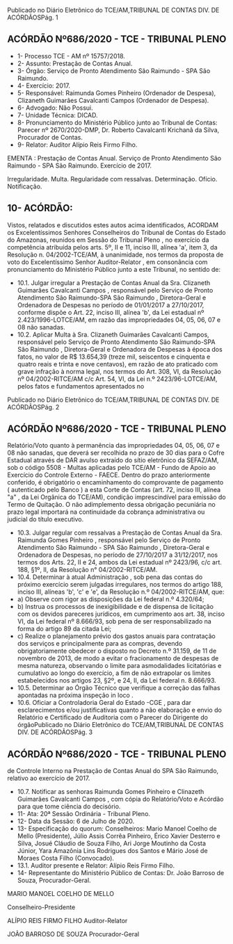 Publicado  no  Diário  Eletrônico do TCE/AM,TRIBUNAL DE CONTAS DIV. DE ACÓRDÃOSPág. 1

## ACÓRDÃO Nº686/2020 - TCE - TRIBUNAL PLENO

- 1- Processo TCE - AM nº 15757/2018.
- 2- Assunto: Prestação de Contas Anual.
- 3- Órgão: Serviço de Pronto Atendimento São Raimundo - SPA São Raimundo.
- 4- Exercício: 2017.
- 5- Responsável: Raimunda Gomes  Pinheiro (Ordenador de Despesa), Clizaneth Guimarães Cavalcanti Campos (Ordenador de Despesa).
- 6- Advogado: Não Possui.
- 7- Unidade Técnica: DICAD.
- 8- Pronunciamento  do  Ministério  Público  junto  ao  Tribunal  de  Contas: Parecer  nº 2670/2020-DMP, Dr. Roberto Cavalcanti Krichanã da Silva, Procurador de Contas.
- 9- Relator: Auditor Alípio Reis Firmo Filho.

EMENTA :  Prestação  de  Contas  Anual.  Serviço  de Pronto Atendimento  São  Raimundo  -  SPA  São Raimundo. Exercício de 2017.

Irregularidade.  Multa.  Regularidade  com  ressalvas. Determinação. Ofício. Notificação.

## 10-  ACÓRDÃO:

Vistos, relatados e discutidos estes autos acima identificados, ACORDAM os Excelentíssimos Senhores Conselheiros do Tribunal de Contas do Estado do Amazonas, reunidos em Sessão do Tribunal Pleno , no exercício da competência atribuída pelos arts. 5º, II e 11, inciso III, alínea 'a', item 3, da Resolução n. 04/2002-TCE/AM, à unanimidade, nos termos da proposta de voto do Excelentíssimo Senhor Auditor-Relator , em consonância com pronunciamento do Ministério Público junto a este Tribunal, no sentido de:

- 10.1. Julgar irregular a Prestação  de  Contas  Anual  da  Sra. Clizaneth Guimarães Cavalcanti Campos ,  responsável  pelo Serviço de Pronto Atendimento  São  Raimundo-SPA  São  Raimundo , Diretora-Geral  e Ordenadora  de  Despesas  no  período  de  01/01/2017  a  27/10/2017, conforme  dispõe  o  Art.  22,  inciso  III,  alínea  'b',  da  Lei  estadual  nº 2.423/1996-LOTCE/AM, em razão das impropriedades 04, 05, 06, 07 e 08 não sanadas.
- 10.2. Aplicar Multa à Sra. Clizaneth Guimarães Cavalcanti Campos, responsável pelo Serviço de Pronto Atendimento São Raimundo-SPA  São  Raimundo , Diretora-Geral e Ordenadora de Despesas  à  época  dos  fatos,  no  valor  de R$ 13.654,39 (treze mil, seiscentos e cinquenta e quatro reais e trinta e nove centavos), em razão de ato praticado com grave infração à norma legal, nos termos do Art. 308, VI, da Resolução nº 04/2002-RITCE/AM c/c Art. 54, VI, da Lei n.º 2423/96-LOTCE/AM, pelos fatos e fundamentos apresentados no

Publicado  no  Diário  Eletrônico do TCE/AM,TRIBUNAL DE CONTAS DIV. DE ACÓRDÃOSPág. 2

## ACÓRDÃO Nº686/2020 - TCE - TRIBUNAL PLENO

Relatório/Voto quanto à permanência das impropriedades 04, 05, 06, 07 e 08 não sanadas, que deverá ser recolhida no prazo de 30 dias para o Cofre  Estadual  através  de  DAR  avulso  extraído  do  sítio  eletrônico  da SEFAZ/AM, sob o código 5508 - Multas aplicadas pelo TCE/AM - Fundo de Apoio ao Exercício do Controle Externo - FAECE. Dentro do prazo anteriormente conferido, é obrigatório o encaminhamento  do  comprovante  de  pagamento  ( autenticado pelo Banco )  a  esta  Corte  de  Contas  (art.  72,  inciso  III,  alínea  "a"  ,  da  Lei Orgânica do TCE/AM), condição imprescindível para emissão do Termo de Quitação. O não adimplemento dessa obrigação pecuniária no prazo legal importará na continuidade da cobrança administrativa ou judicial do título executivo.

- 10.3. Julgar  regular  com  ressalvas a  Prestação  de  Contas  Anual da  Sra. Raimunda  Gomes  Pinheiro , responsável pelo Serviço de Pronto Atendimento São Raimundo - SPA São Raimundo ,  Diretora-Geral  e Ordenadora de Despesas, no período de 27/10/2017 a 31/12/2017, nos termos dos Arts. 22, II e 24, ambos da Lei estadual nº 2423/96, c/c art. 188, §1º, II, da Resolução n° 04/2002-RITCE/AM.
- 10.4. Determinar à atual  Administração ,  sob  pena  das  contas  do  próximo exercício serem julgadas irregulares, nos termos do artigo 188, inciso III, alíneas 'b', 'c' e 'e', da Resolução n.º 04/2002-RITCE/AM, que:
- a) Observe com rigor as disposições da Lei federal n.º 4.320/64;
- b) Instrua os processos de inexigibilidade e de dispensa de licitação com os  devidos  pareceres  jurídicos,  em  cumprimento  aos  art.  38, inciso VI, da Lei federal nº 8.666/93, sob pena de ser responsabilizado na forma do artigo 89 da citada Lei;
- c) Realize o planejamento prévio dos gastos anuais para contratação dos serviços e principalmente para as compras, devendo  obrigatoriamente  obedecer  o  disposto  no  Decreto  n.º 31.159, de 11 de novembro  de  2013, de modo  a  evitar o fracionamento  de  despesas  de  mesma  natureza,  observando  o limite  para  asmodalidades  licitatórias  e  cumulativo  ao  longo  do exercício,  a  fim  de  não  extrapolar  os  limites  estabelecidos  nos artigos 23, §2º, e 24, II, da Lei federal n. 8.666/93.
- 10.5. Determinar ao Órgão  Técnico que  verifique  a  correção  das  falhas apontadas na próxima inspeção in loco .
- 10.6. Oficiar a Controladoria Geral do Estado -CGE , para dar esclarecimentos e/ou justificativas quanto a não elaboração e envio do Relatório e Certificado de Auditoria com o Parecer do Dirigente do órgãoPublicado  no  Diário  Eletrônico do TCE/AM,TRIBUNAL DE CONTAS DIV. DE ACÓRDÃOSPág. 3

## ACÓRDÃO Nº686/2020 - TCE - TRIBUNAL PLENO

de  Controle  Interno na  Prestação  de  Contas  Anual  do  SPA  São Raimundo, relativo ao exercício de 2017.

- 10.7. Notificar as senhoras Raimunda Gomes Pinheiro e Clinazeth Guimarães Cavalcanti Campos , com cópia do Relatório/Voto e Acórdão para que tome ciência do decisório.
- 11-  Ata: 20ª Sessão Ordinária - Tribunal Pleno.
- 12-  Data da Sessão: 6 de Julho de 2020.
- 13-  Especificação do quorum: Conselheiros: Mario Manoel Coelho de Mello (Presidente), Júlio Assis Corrêa Pinheiro, Érico Xavier Desterro e Silva, Josué Cláudio de Souza Filho, Ari Jorge Moutinho da Costa Júnior, Yara  Amazônia Lins Rodrigues dos Santos e Mário José de Moraes Costa Filho (Convocado).
- 13.1. Auditor presente e Relator: Alípio Reis Firmo Filho.
- 14-  Representante  do  Ministério  Público  de  Contas: Dr. João  Barroso  de  Souza, Procurador-Geral.

MARIO MANOEL COELHO DE MELLO

Conselheiro-Presidente

ALÍPIO REIS FIRMO FILHO Auditor-Relator

JOÃO BARROSO DE SOUZA Procurador-Geral